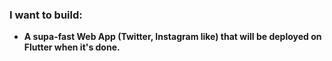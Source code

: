 ### I want to build:
<ul>
  <li><strong>A supa-fast Web App (Twitter, Instagram like) that will be deployed on Flutter when it's done.</strong></li>
</ul>
